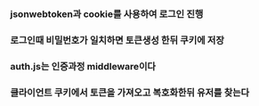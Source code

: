### jsonwebtoken과 cookie를 사용하여 로그인 진행 
### 로그인때 비밀번호가 일치하면 토큰생성 한뒤 쿠키에 저장
### auth.js는 인증과정 middleware이다
### 클라이언트 쿠키에서 토큰을 가져오고 복호화한뒤 유저를 찾는다
